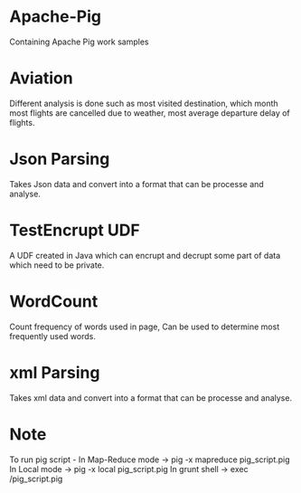 # Apache-Pig
Containing Apache Pig work samples

# Aviation
Different analysis is done such as most visited destination, which month most flights are cancelled due to weather, most average departure delay of flights.

# Json Parsing
Takes Json data and convert into a format that can be processe and analyse.

# TestEncrupt UDF
A UDF created in Java which can encrupt and decrupt some part of data which need to be private.

# WordCount
Count frequency of words used in page, Can be used to determine most frequently used words.

# xml Parsing
Takes xml data and convert into a format that can be processe and analyse.


# Note
To run pig script -
   In Map-Reduce mode ->   pig -x mapreduce pig_script.pig
   In Local mode      ->   pig -x local pig_script.pig
   In grunt shell     ->   exec /pig_script.pig





